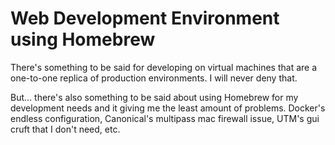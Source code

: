 # Web Development Environment using Homebrew

There's something to be said for developing on virtual machines that are a one-to-one replica of production environments. I will never deny that.

But... there's also something to be said about using Homebrew for my development needs and it giving me the least amount of problems. Docker's endless configuration, Canonical's multipass mac firewall issue, UTM's gui cruft that I don't need, etc.
